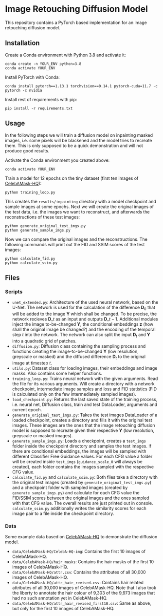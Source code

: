 # Image Retouching Diffusion Model

This repository contains a PyTorch based implementation for an image retouching diffusion model. 


## Installation

Create a Conda environment with Python 3.8 and activate it:

    conda create -n YOUR_ENV python=3.8
    conda activate YOUR_ENV

Install PyTorch with Conda:

    conda install pytorch==1.13.1 torchvision==0.14.1 pytorch-cuda=11.7 -c pytorch -c nvidia

Install rest of requirements with pip:

    pip install -r requirements.txt

## Usage

In the following steps we will train a diffusion model on inpainting masked images, i.e. some pixels will be blackened and the model tries to recreate them. This is only supposed to be a quick demonstration and will not produce good results.

Activate the Conda environment you created above:

    conda activate YOUR_ENV

Train a model for 12 epochs on the tiny dataset (first ten images of [CelebAMask-HQ](https://github.com/switchablenorms/CelebAMask-HQ)):

    python training_loop.py

This creates the `results/inpainting` directory with a model checkpoint and sample images at some epochs. Next we will create the original images of the test data, i.e. the images we want to reconstruct, and afterwards the reconstructions of these test images:

    python generate_original_test_imgs.py
    python generate_sample_imgs.py

Now we can compare the original images and the reconstructions. The following commands will print out the FID and SSIM scores of the test images:

    python calculate_fid.py
    python calculate_ssim.py



## Files

### Scripts

 - `unet_extended.py`: Architecture of the used neural network, based on the U-Net. The network is used for the calculation of the difference $\mathbf{D}_0$ that will be added to the image $\mathbf{Y}$ which shall be changed. To be precise, the network recieves $\mathbf{D}\_t$ as an input and outputs $\mathbf{D}\_{t-1}$. Additional modules inject the image to-be-changed $\mathbf{Y}$, the conditional embeddings $\mathbf{z}$ (how shall the original image be changed?) and the encoding of the temporal step $t$ into the network. The network can also split the input $\mathbf{D}_t$ and $\mathbf{Y}$ into a quadratic grid of patches.
 - `diffusion.py`: Diffusion class containing the sampling process and functions creating the image-to-be-changed $\mathbf{Y}$ (low resolution, greyscale or masked) and the diffused difference $\mathbf{D}_t$ to the original image at timestep $t$.
 - `utils.py`: Dataset class for loading images, their embeddings and image masks. Also contains some helper functions.
 - `training_loop.py`: Trains neural network with the given arguments. Read the file for its various arguments. Will create a directory with a network checkpoint, intermediate image samples and loss and FID statistics (FID is calculated only on the few intermediately sampled images). 
 - `load_checkpoint.py`: Returns the last saved state of the training process, i.e. neural net, Diffusion class, train and test DataLoader, arguments and current epoch.
 - `generate_original_test_imgs.py`: Takes the test images DataLoader of a loaded checkpoint, creates a directory and fills it with the original test images. These images are the ones that the image retouching diffusion model is supposed to recreate given their respective $\mathbf{Y}$ (low resolution, greyscale or masked images).
 - `generate_sample_imgs.py`: Loads a checkpoint, creates a `test_imgs` folder inside the checkpoint directory and samples the test images. If there are conditional embeddings, the images will be sampled with different Classifier Free Guidance values. For each CFG value a folder will be created inside `test_imgs` (`guidance_scale_0` will always be created), each folder contains the images sampled with the respective CFG value.
 - `calculate_fid.py` and `calculate_ssim.py`: Both files take a directory with the original test images (created by `generate_original_test_imgs.py`) and a checkpoint folder with sampled images (created by `generate_sample_imgs.py`) and calculate for each CFG value the FID/SSIM scores between the original images and the ones sampled with that CFG value. The overall results are just printed out in console. `calculate_ssim.py` additionally writes the similarity scores for each image pair to a file inside the checkpoint directory.

### Data

Some example data based on [CelebAMask-HQ](https://github.com/switchablenorms/CelebAMask-HQ) to demonstrate the diffusion model.

 - `data/CelebAMask-HQ/CelebA-HQ-img`: Contains the first 10 images of CelebAMask-HQ.
 - `data/CelebAMask-HQ/hair_masks`: Contains the hair masks of the first 10 images of CelebAMask-HQ.
 - `data/CelebAMask-HQ/attr.csv`: Contains the attributes of all 30,000 images of CelebAMask-HQ.
 - `data/CelebAMask-HQ/attr_hair_revised.csv`: Contains hair related attributes of all 30,000 images of CelebAMask-HQ. Note that I also took the liberty to annotate the hair colour of 9,303 of the 9,973 images that had no such annotation yet in CelebAMask-HQ.
 - `data/CelebAMask-HQ/attr_hair_revised_first10.csv`: Same as above, but only for the first 10 images of CelebAMask-HQ.